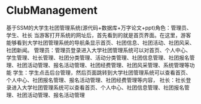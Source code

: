 # ClubManagement
基于SSM的大学生社团管理系统(源代码+数据库+万字论文+ppt)角色：管理员、学生、社长  当游客打开系统的网址后，首先看到的就是首页界面。在这里，游客能够看到大学社团管理系统的导航条显示首页、社团信息、社团活动、社团风采、社团新闻。  管理员：管理员登录进入大学社团管理系统可以对首页、个人中心、学生管理、社长管理、社团分类管理、活动分类管理、社团信息管理、社团报名管理、社团活动管理、报名活动管理、社团经费管理、社团风采管理、系统管理等功能  学生：学生点击后台管理，然后页面跳转到大学社团管理系统可以查看首页、个人中心、社团报名管理、报名活动管理、社团经费管理等内容，  社长：社长登录进入大学社团管理系统可以查看首页、个人中心、社团信息管理、社团报名管理、社团活动管理、报名活动管理
